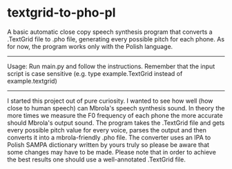 # textgrid-to-pho-pl
A basic automatic close copy speech synthesis program that converts a .TextGrid file to .pho file, generating every possible pitch for each phone.
As for now, the program works only with the Polish language.

***************
Usage:
Run main.py and follow the instructions. Remember that the input script is case sensitive (e.g. type example.TextGrid instead of example.textgrid)
***************


I started this project out of pure curiosity. I wanted to see how well (how close to human speech) can Mbrola's speech synthesis sound.
In theory the more times we measure the F0 frequency of each phone the more accurate should Mbrola's output sound. 
The program takes the .TextGrid file and gets every possible pitch value for every voice, parses the output and then converts it into a mbrola-friendly .pho file.
The converter uses an IPA to Polish SAMPA dictionary written by yours truly so please be aware that some changes may have to be made.
Please note that in order to achieve the best results one should use a well-annotated .TextGrid file. 



